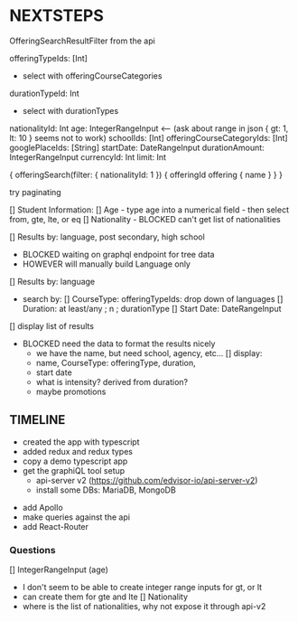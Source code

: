 NEXTSTEPS
=========


OfferingSearchResultFilter from the api

offeringTypeIds: [Int]
 - select with offeringCourseCategories

durationTypeId: Int
 - select with durationTypes

nationalityId: Int
age: IntegerRangeInput <-- (ask about range in json { gt: 1, lt: 10 } seems not to work)
schoolIds: [Int]
offeringCourseCategoryIds: [Int]
googlePlaceIds: [String]
startDate: DateRangeInput
durationAmount: IntegerRangeInput
currencyId: Int
limit: Int

{
  offeringSearch(filter: {
    nationalityId: 1
  }) {
    offeringId
    offering {
      name
    }
  }
}

try paginating

[] Student Information:
   [] Age
     - type age into a numerical field
     - then select from, gte, lte, or eq
   [] Nationality
     - BLOCKED can't get list of nationalities

[] Results by: language, post secondary, high school
   - BLOCKED waiting on graphql endpoint for tree data
   - HOWEVER will manually build Language only

[] Results by: language
   - search by:
     [] CourseType: offeringTypeIds: drop down of languages
     [] Duration: at least/any ; n ; durationType
     [] Start Date: DateRangeInput

[] display list of results
   - BLOCKED need the data to format the results nicely
     - we have the name, but need school, agency, etc...
   [] display: 
     - name, CourseType: offeringType, duration, 
     - start date
     - what is intensity? derived from duration?
     - maybe promotions

## TIMELINE ##

+ created the app with typescript
+ added redux and redux types
+ copy a demo typescript app
+ get the graphiQL tool setup
  + api-server v2 (https://github.com/edvisor-io/api-server-v2)
  + install some DBs: MariaDB, MongoDB
- add Apollo
- make queries against the api
- add React-Router

### Questions ###

[] IntegerRangeInput (age)
   - I don't seem to be able to create integer range inputs for gt, or lt 
   - can create them for gte and lte
[] Nationality
   - where is the list of nationalities, why not expose it through api-v2
